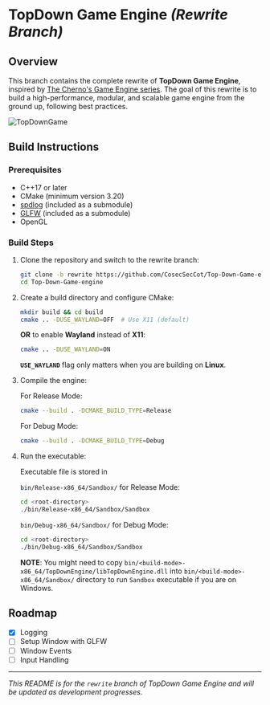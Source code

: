 # TopDown Game Engine *(Rewrite Branch)*

## Overview

This branch contains the complete rewrite of **TopDown Game Engine**, inspired by
[The Cherno's Game Engine series](https://youtube.com/playlist?list=PLlrATfBNZ98dC-V-N3m0Go4deliWHPFwT&si=kWuiV_w8-P1DgTe-).
The goal of this rewrite is to build a high-performance, modular, and scalable
game engine from the ground up, following best practices.

<!--
![screenshot-20241109-154218Z-selected](https://github.com/user-attachments/assets/6ee2e0c7-7378-44ad-a144-b2c6917a227d)
-->

<!---
![screenshot-20241120-122706Z-selected](https://github.com/user-attachments/assets/59d7dfb0-8966-49e3-8e78-f8a1c497851d)
-->

![TopDownGame](https://github.com/user-attachments/assets/66745684-8fab-49b4-8a91-c1b37ba86719)

## Build Instructions

### Prerequisites

- C++17 or later
- CMake (minimum version 3.20)
- [spdlog](https://github.com/gabime/spdlog) (included as a submodule)
- [GLFW](https://github.com/glfw/glfw) (included as a submodule)
- OpenGL

### Build Steps

1. Clone the repository and switch to the rewrite branch:

   ```sh
   git clone -b rewrite https://github.com/CosecSecCot/Top-Down-Game-engine.git
   cd Top-Down-Game-engine
   ```

2. Create a build directory and configure CMake:

   ```sh
   mkdir build && cd build
   cmake .. -DUSE_WAYLAND=OFF  # Use X11 (default)
   ```

   **OR** to enable **Wayland** instead of **X11**:

   ```sh
   cmake .. -DUSE_WAYLAND=ON
   ```

   **`USE_WAYLAND`** flag only matters when you are building on **Linux**.

3. Compile the engine:

   For Release Mode:

   ```sh
   cmake --build . -DCMAKE_BUILD_TYPE=Release
   ```

   For Debug Mode:

   ```sh
   cmake --build . -DCMAKE_BUILD_TYPE=Debug
   ```

4. Run the executable:

   Executable file is stored in

   `bin/Release-x86_64/Sandbox/` for Release Mode:

   ```sh
   cd <root-directory>
   ./bin/Release-x86_64/Sandbox/Sandbox
   ```

   `bin/Debug-x86_64/Sandbox/` for Debug Mode:

   ```sh
   cd <root-directory>
   ./bin/Debug-x86_64/Sandbox/Sandbox
   ```

   **NOTE**: You might need to copy
   `bin/<build-mode>-x86_64/TopDownEngine/libTopDownEngine.dll` into
   `bin/<build-mode>-x86_64/Sandbox/` directory to run `Sandbox` executable if
   you are on Windows.

## Roadmap

- [x] Logging
- [ ] Setup Window with GLFW
- [ ] Window Events
- [ ] Input Handling

---
*This README is for the `rewrite` branch of TopDown Game Engine and will be
updated as development progresses.*
